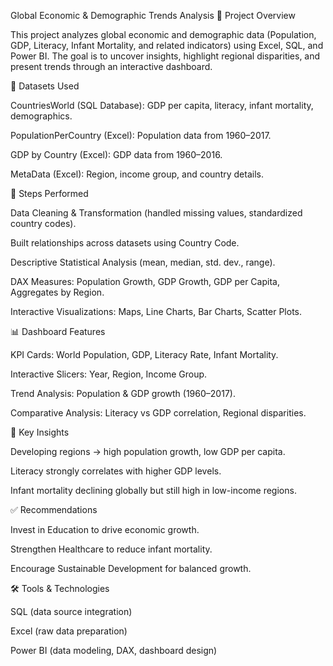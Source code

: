 Global Economic & Demographic Trends Analysis
📌 Project Overview

This project analyzes global economic and demographic data (Population, GDP, Literacy, Infant Mortality, and related indicators) using Excel, SQL, and Power BI. The goal is to uncover insights, highlight regional disparities, and present trends through an interactive dashboard.

📂 Datasets Used

CountriesWorld (SQL Database): GDP per capita, literacy, infant mortality, demographics.

PopulationPerCountry (Excel): Population data from 1960–2017.

GDP by Country (Excel): GDP data from 1960–2016.

MetaData (Excel): Region, income group, and country details.

🔧 Steps Performed

Data Cleaning & Transformation (handled missing values, standardized country codes).

Built relationships across datasets using Country Code.

Descriptive Statistical Analysis (mean, median, std. dev., range).

DAX Measures: Population Growth, GDP Growth, GDP per Capita, Aggregates by Region.

Interactive Visualizations: Maps, Line Charts, Bar Charts, Scatter Plots.

📊 Dashboard Features

KPI Cards: World Population, GDP, Literacy Rate, Infant Mortality.

Interactive Slicers: Year, Region, Income Group.

Trend Analysis: Population & GDP growth (1960–2017).

Comparative Analysis: Literacy vs GDP correlation, Regional disparities.

🔑 Key Insights

Developing regions → high population growth, low GDP per capita.

Literacy strongly correlates with higher GDP levels.

Infant mortality declining globally but still high in low-income regions.

✅ Recommendations

Invest in Education to drive economic growth.

Strengthen Healthcare to reduce infant mortality.

Encourage Sustainable Development for balanced growth.

🛠️ Tools & Technologies

SQL (data source integration)

Excel (raw data preparation)

Power BI (data modeling, DAX, dashboard design)
